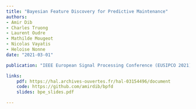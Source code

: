 ```yaml
---
title: "Bayesian Feature Discovery for Predictive Maintenance"
authors:
- Amir Dib
- Charles Truong
- Laurent Oudre
- Mathilde Mougeot
- Nicolas Vayatis
- Heloise Nonne
date: "2021-03-01"

publication: "IEEE European Signal Processing Conference (EUSIPCO 2021)"

links:
    pdf: https://hal.archives-ouvertes.fr/hal-03154496/document
    code: https://github.com/amirdib/bpfd
    slides: bpe_slides.pdf

---
```

